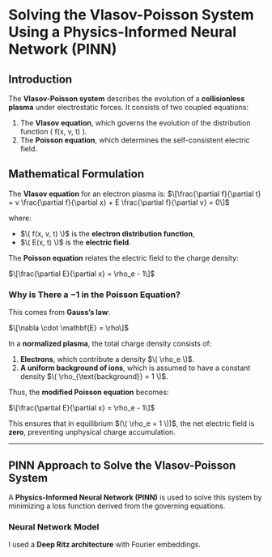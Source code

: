 # Solving the Vlasov-Poisson System Using a Physics-Informed Neural Network (PINN)

## **Introduction**
The **Vlasov-Poisson system** describes the evolution of a **collisionless plasma** under electrostatic forces. It consists of two coupled equations:
1. The **Vlasov equation**, which governs the evolution of the distribution function \( f(x, v, t) \).
2. The **Poisson equation**, which determines the self-consistent electric field.

## **Mathematical Formulation**
The **Vlasov equation** for an electron plasma is:
$\[\frac{\partial f}{\partial t} + v \frac{\partial f}{\partial x} + E \frac{\partial f}{\partial v} = 0\]$

where:
- $\( f(x, v, t) \)$ is the **electron distribution function**,
- $\( E(x, t) \)$ is the **electric field**.

The **Poisson equation** relates the electric field to the charge density:

$\[\frac{\partial E}{\partial x} = \rho_e - 1\]$

### **Why is There a −1 in the Poisson Equation?**
This comes from **Gauss’s law**:

$\[\nabla \cdot \mathbf{E} = \rho\]$

In a **normalized plasma**, the total charge density consists of:
1. **Electrons**, which contribute a density $\( \rho_e \)$.
2. **A uniform background of ions**, which is assumed to have a constant density $\( \rho_{\text{background}} = 1 \)$.

Thus, the **modified Poisson equation** becomes:

$\[\frac{\partial E}{\partial x} = \rho_e - 1\]$

This ensures that in equilibrium $(\( \rho_e = 1 \))$, the net electric field is **zero**, preventing unphysical charge accumulation.

---

## **PINN Approach to Solve the Vlasov-Poisson System**
A **Physics-Informed Neural Network (PINN)** is used to solve this system by minimizing a loss function derived from the governing equations.

### **Neural Network Model**
I used a **Deep Ritz architecture** with Fourier embeddings.

